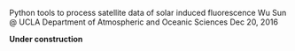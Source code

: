 Python tools to process satellite data of solar induced fluorescence
Wu Sun @ UCLA Department of Atmospheric and Oceanic Sciences
Dec 20, 2016

**Under construction**

